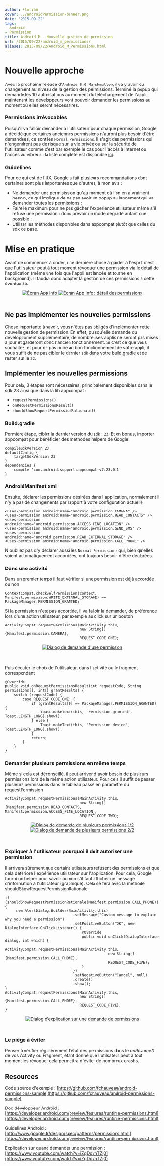 ```yaml
---
author: Florian
cover: ../androidPermission-banner.png
date: '2015-09-22'
tags:
- Android
- Permission
title: Android M - Nouvelle gestion de permission
url: /2015/09/22/android_m_permissions/
aliases: 2015/09/22/Android_M_Permissions.html
---
```



# Nouvelle approche

Avec la prochaine release d'`Android 6.0 Marshmallow`, il va y avoir du changement au niveau de la gestion des permissions.
Terminé la popup qui demande les 10 autorisations au moment du téléchargement de l'appli, maintenant les développeurs vont pouvoir demander les permissions au moment où elles seront nécessaires.

### Permissions irrévocables
Puisqu'il va falloir demander à l'utilisateur pour chaque permission, Google a décidé que certaines anciennes permissions n'auront plus besoin d'être demandées,
 ce sont les `Normal Permissions`. Il s'agit des permissions qui n'engendrent pas de risque sur la vie privée ou sur la sécurité de l'utilisateur comme c'est par exemple le cas pour l'accès à internet ou l'accès au vibreur :
 la liste complète est disponible [ici](https://developer.android.com/preview/features/runtime-permissions.html#normal).


### Guidelines
Pour ce qui est de l'UX, Google a fait plusieurs recommandations dont certaines sont plus importantes que d'autres, à mon avis :

 * Ne demander une permisission qu'au moment où l'on en a vraiment besoin, ce qui implique de ne pas avoir un popup au lancement qui va demander toutes les permissions ;
 * Faire le maximum pour ne pas gâcher l'experience utilisateur même s'il refuse une permission : donc prévoir un mode dégradé autant que possible ;
 * Utiliser les méthodes disponibles dans appcompat plutôt que celles du sdk de base.


# Mise en pratique
Avant de commencer à coder, une dernière chose à garder à l'esprit c'est que l'utilisateur peut à tout moment révoquer une permission via le détail de l'application (même une fois que l'appli est lancée et tourne en background).
 Il faudra donc adapter la gestion de ces permissions à cette éventualité.

<div style="text-align:center;margin-bottom:50px">
    <a href="/images/posts/2015-09-AndroidMPermissions/p6.png" data-lightbox="group-1" title="Écran App Info" class="inlineBoxes">
        <img class="medium" src="/images/posts/2015-09-AndroidMPermissions/p6.png" alt="Écran App Info"/>
    </a>
    <a href="/images/posts/2015-09-AndroidMPermissions/p5.png" data-lightbox="group-1" title="Écran App Info : détail des permissions"  class="inlineBoxes">
            <img class="medium" src="/images/posts/2015-09-AndroidMPermissions/p5.png" alt="Écran App Info : détail des permissions"/>
    </a>
</div>

## Ne pas implémenter les nouvelles permissions
Chose importante à savoir, vous n'êtes pas obligés d'implémenter cette nouvelle gestion de permission.
En effet, puisqu'elle demande du développoment supplémentaire, de nombreuses applis ne seront pas mises à jour et garderont donc l'ancien fonctionnement.
Si c'est ce que vous souhaitez, et pour ne pas nuire au bon fonctionnement de votre appli, il vous suffit de ne pas cibler le dernier `sdk` dans votre build.gradle et de rester sur le `22`.

## Implémenter les nouvelles permissions
Pour cela, 3 étapes sont nécessaires, principalement disponibles dans le sdk 23 ainsi que dans la lib appcompat :

* `requestPermissions()`
* `onRequestPermissionsResult()`
* `shouldShowRequestPermissionRationale()`


### Build.gradle
Permière étape, cibler la dernier version du `sdk` : `23`.
Et en bonus, importer appcompat pour bénéficier des méthodes helpers de Google.

    compileSdkVersion 23
    defaultConfig {
        targetSdkVersion 23
    }
    dependencies {
        compile 'com.android.support:appcompat-v7:23.0.1'
    }

### AndroidManifest.xml
Ensuite, déclarer les permissions désirées dans l'application, normalement il n'y a pas de changements par rapport à votre configuration actuelle

    <uses-permission android:name="android.permission.CAMERA" />
    <uses-permission android:name="android.permission.READ_CONTACTS" />
    <uses-permission android:name="android.permission.ACCESS_FINE_LOCATION" />
    <uses-permission android:name="android.permission.SEND_SMS" />
    <uses-permission android:name="android.permission.READ_EXTERNAL_STORAGE" />
    <uses-permission android:name="android.permission.CALL_PHONE" />

N'oubliez pas d'y déclarer aussi les `Normal Permissions` qui, bien qu'elles soient automatiquement accordées, ont toujours besoin d'être déclarées.

### Dans une activité
Dans un premier temps il faut vérifier si une permission est déjà accordée ou non

    ContextCompat.checkSelfPermission(context, Manifest.permission.WRITE_EXTERNAL_STORAGE) == PackageManager.PERMISSION_GRANTED;

Si la permission n'est pas accordée, il va falloir la demander, de préférence lors d'une action utilisateur, par exemple au click sur un bouton

    ActivityCompat.requestPermissions(MainActivity.this,
                                      new String[]{Manifest.permission.CAMERA},
                                      REQUEST_CODE_ONE);


<div style="text-align:center;margin-bottom:50px">
    <a href="/images/posts/2015-09-AndroidMPermissions/p1.png" data-lightbox="group-1" title="Dialog de demande d'une permission" class="inlineBoxes">
        <img class="medium" src="/images/posts/2015-09-AndroidMPermissions/p1.png" alt="Dialog de demande d'une permission"/>
    </a>
</div>

Puis écouter le choix de l'utilisateur, dans l'activité ou le fragment correspondant

    @Override
    public void onRequestPermissionsResult(int requestCode, String permissions[], int[] grantResults) {
        switch (requestCode) {
            case REQUEST_CODE_ONE: {
                if (grantResults[0] == PackageManager.PERMISSION_GRANTED) {
                    Toast.makeText(this, "Permission granted", Toast.LENGTH_LONG).show();
                } else {
                    Toast.makeText(this, "Permission denied", Toast.LENGTH_LONG).show();
                }
                return;
            }
        }
    }

### Demander plusieurs permissions en même temps
Même si cela est déconseillé, il peut arriver d'avoir besoin de plusieurs permissions lors de la même action utilisateur.
Pour cela il suffit de passer plusieurs permissions dans le tableau passé en paramètre du requestPermission

    ActivityCompat.requestPermissions(MainActivity.this,
                                      new String[]{Manifest.permission.READ_CONTACTS, Manifest.permission.ACCESS_FINE_LOCATION},
                                      REQUEST_CODE_TWO);

<div style="text-align:center;margin-bottom:50px">
    <a href="/images/posts/2015-09-AndroidMPermissions/p2.png" data-lightbox="group-1" title="Dialog de demande de plusieurs permissions 1/2" class="inlineBoxes">
        <img class="medium" src="/images/posts/2015-09-AndroidMPermissions/p2.png" alt="Dialog de demande de plusieurs permissions 1/2"/>
    </a>
<a href="/images/posts/2015-09-AndroidMPermissions/p3.png" data-lightbox="group-1" title="Dialog de demande de plusieurs permissions 2/2" class="inlineBoxes">
        <img class="medium" src="/images/posts/2015-09-AndroidMPermissions/p3.png" alt="Dialog de demande de plusieurs permissions 2/2"/>
    </a>
</div>

### Expliquer à l'utilisateur pourquoi il doit autoriser une permission
Il arrivera sûrement que certains utilsateurs refusent des permissions et que cela détériore l'expérience utilisateur sur l'application. Pour cela, Google fourni un helper pour savoir ou non s'il faut afficher un message d'information à l'utilisateur (graphique).
Cela se fera avec la méthode shouldShowRequestPermissionRationale

    if (shouldShowRequestPermissionRationale(Manifest.permission.CALL_PHONE)) {
         new AlertDialog.Builder(MainActivity.this)
                                   .setMessage("Custom message to explain why you need a permission")
                                   .setPositiveButton("OK", new DialogInterface.OnClickListener() {
                                       @Override
                                       public void onClick(DialogInterface dialog, int which) {
                                           ActivityCompat.requestPermissions(MainActivity.this,
                                                   new String[]{Manifest.permission.CALL_PHONE},
                                                   REQUEST_CODE_FIVE);
                                       }
                                   })
                                   .setNegativeButton("Cancel", null)
                                   .create()
                                   .show();
    }
    ActivityCompat.requestPermissions(MainActivity.this,
                                      new String[]{Manifest.permission.CALL_PHONE},
                                      REQUEST_CODE_FIVE);
    }


<div style="text-align:center;margin-bottom:50px">
    <a href="/images/posts/2015-09-AndroidMPermissions/p4.png" data-lightbox="group-1" title="Dialog d'explication sur une demande de permissions" class="inlineBoxes">
        <img class="medium" src="/images/posts/2015-09-AndroidMPermissions/p4.png" alt="Dialog d'explication sur une demande de permissions"/>
    </a>
</div>

### Le piège à éviter
Penser à vérifier régulièrement l'état des permissions dans le _onResume()_ de vos Activity ou Fragment, étant donné que l'utilsateur peut à tout moment les révoquer cela permettra d'éviter de nombreux crashs.




## Resources
Code source d'exemple : [https://github.com/fchauveau/android-permissions-sample](https://github.com/fchauveau/android-permissions-sample)

Doc développeur Android : [https://developer.android.com/preview/features/runtime-permissions.html](https://developer.android.com/preview/features/runtime-permissions.html)

Guidelines Android : [http://www.google.fr/design/spec/patterns/permissions.html](https://developer.android.com/preview/features/runtime-permissions.html)

Explication sur quand demander une permission : [https://www.youtube.com/watch?v=iZqDdvhTZj0](https://www.youtube.com/watch?v=iZqDdvhTZj0)
